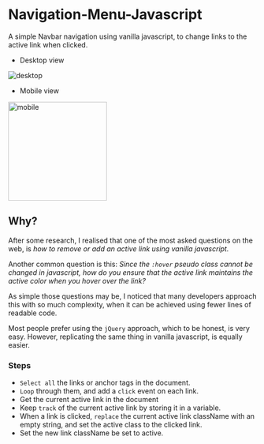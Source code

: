 # Navigation-Menu-Javascript

A simple Navbar navigation using vanilla javascript, to change
links to the active link when clicked.

- Desktop view

![desktop](https://user-images.githubusercontent.com/15114201/105118986-4fdff080-5ac7-11eb-98a5-11cf894ea5a1.png)

- Mobile view

<img width="200" alt="mobile" src="https://user-images.githubusercontent.com/15114201/105119370-19ef3c00-5ac8-11eb-8cf0-9b15b97b104c.png">

## Why?
After some research, I realised that one of the most asked 
questions on the web, is *how to remove or add an active link
using vanilla javascript.*

Another common question is this: *Since the `:hover` pseudo class
cannot be changed in javascript, how do you ensure that the
active link maintains the active color when you hover over the
link?*

As simple those questions may be, I noticed that many developers
approach this with so much complexity, when it can be 
achieved using fewer lines of readable code.

Most people prefer using the `jQuery` approach, which to be
honest, is very easy. However, replicating the same thing
in vanilla javascript, is equally easier.

### Steps
- `Select all` the links or anchor tags in the document.
- `Loop` through them, and add a `click` event on each link.
- Get the current active link in the document
- Keep `track` of the current active link by storing it in a variable.
- When a link is clicked, `replace` the current active link className
with an empty string, and set the active class to the clicked link.
- Set the new link className be set to active.
